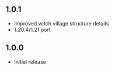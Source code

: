 ## 1.0.1

- Improved witch village structure details
- 1.20.4/1.21 port

## 1.0.0

- Initial release